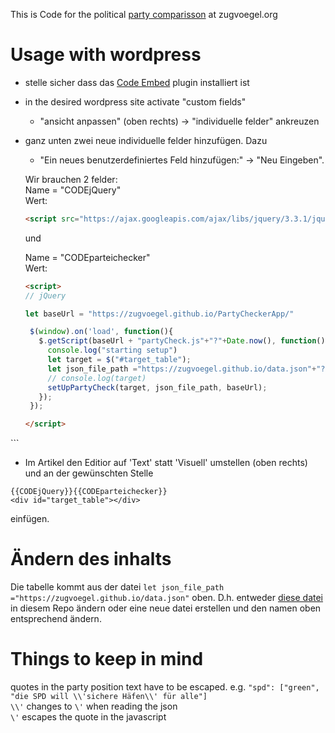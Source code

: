 This is Code for the political [party comparisson](https://zugvoegel.org/parteiencheck-europawahl-2019/) at zugvoegel.org



# Usage with wordpress
* stelle sicher dass das [Code Embed](https://wordpress.org/plugins/simple-embed-code/) plugin installiert ist
* in the desired wordpress site activate "custom fields" 
   * "ansicht anpassen" (oben rechts) -> "individuelle felder" ankreuzen   
* ganz unten zwei neue individuelle felder hinzufügen. Dazu
   * "Ein neues benutzerdefiniertes Feld hinzufügen:" -> "Neu Eingeben". 
   
   Wir brauchen 2 felder:   
   Name = "CODEjQuery"   
   Wert:   
   ```HTML
   <script src="https://ajax.googleapis.com/ajax/libs/jquery/3.3.1/jquery.min.js"></script>
   ```
   
   und
   
   Name = "CODEparteichecker"   
   Wert:   
   ```HTML
   <script>
  // jQuery

  let baseUrl = "https://zugvoegel.github.io/PartyCheckerApp/"

    $(window).on('load', function(){
      $.getScript(baseUrl + "partyCheck.js"+"?"+Date.now(), function(){
        console.log("starting setup")
        let target = $("#target_table");
        let json_file_path ="https://zugvoegel.github.io/data.json"+"?"+Date.now();
        // console.log(target)
        setUpPartyCheck(target, json_file_path, baseUrl);
      });
    });

  </script>
<div id="target_table"><p></p></div>
   ```
   
* Im Artikel den Editior auf 'Text' statt 'Visuell' umstellen (oben rechts) und an der gewünschten Stelle 
```
{{CODEjQuery}}{{CODEparteichecker}}
<div id="target_table"></div>
```
einfügen.

# Ändern des inhalts
Die tabelle kommt aus der datei `let json_file_path ="https://zugvoegel.github.io/data.json"` oben.
D.h. entweder [diese datei](https://github.com/zugvoegel/zugvoegel.github.io/blob/master/data.json) in diesem Repo ändern oder eine neue datei erstellen und den namen oben entsprechend ändern. 

# Things to keep in mind  
quotes in the party position text have to be escaped. e.g. `"spd": ["green", "die SPD will \\'sichere Häfen\\' für alle"] `   
`\\'` changes to `\'` when reading the json   
`\'` escapes the quote in the javascript  
